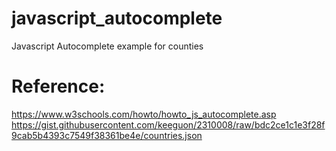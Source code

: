 # javascript_autocomplete
Javascript Autocomplete example for counties

# Reference:

https://www.w3schools.com/howto/howto_js_autocomplete.asp
https://gist.githubusercontent.com/keeguon/2310008/raw/bdc2ce1c1e3f28f9cab5b4393c7549f38361be4e/countries.json
